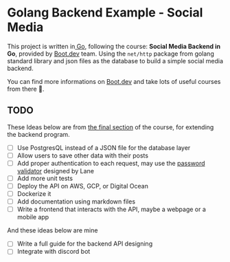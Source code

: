 # Golang Backend Example - Social Media

This project is written in[ Go](https://go.dev/), following the course: **Social Media Backend in Go**, provided by [Boot.dev](https://boot.dev/courses/cs-track) team. Using the `net/http` package from golang standard library and json files as the database to build a simple social media backend. 

You can find more informations on [Boot.dev](https://boot.dev/courses/cs-track) and take lots of useful courses from there 🤩.

## TODO

These Ideas below are from [the final section](https://boot.dev/project/709a2e74-eb45-46ea-ac26-4b8e6a3ce3e6/ec5c7007-8ed2-4e17-a9c9-c54007d0e0fb) of the course, for extending the backend program.

- [ ] Use PostgresQL instead of a JSON file for the database layer
- [ ] Allow users to save other data with their posts
- [ ] Add proper authentication to each request, may use the [password validator](https://github.com/wagslane/go-password-validator) designed by Lane
- [ ] Add more unit tests
- [ ] Deploy the API on AWS, GCP, or Digital Ocean
- [ ] Dockerize it
- [ ] Add documentation using markdown files
- [ ] Write a frontend that interacts with the API, maybe a webpage or a mobile app

 And these ideas below are mine

- [ ] Write a full guide for the backend API designing
- [ ] Integrate with discord bot
